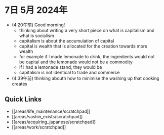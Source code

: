 # 7日 5月 2024年
- (4:20午前) Good morning!
  - thinking about writing a very short piece on what is capitalism and what is socialism
  - capitalism is about the accumulation of capital
  - capital is wealth that is allocated for the creation towards more wealth
  - for example if I made lemonade to drink, the ingredients would not be capital and the lemonade would not be a commodity
  - if I had a lemonade stand, they would be
  - capitalism is not identical to trade and commerce
- (4:39午前) thinking abouth how to minimise the washing up that cooking creates
 



## Quick Links
- [[areas/life_maintenance/scratchpad]]
- [[areas/sashin_exists/scratchpad]]
- [[areas/acquiring_japanese/scratchpad]]
- [[areas/work/scratchpad]]
